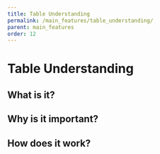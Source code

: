 ```yaml
---
title: Table Understanding
permalink: /main_features/table_understanding/
parent: main_features
order: 12
---
```


# Table Understanding

## What is it?

## Why is it important?

## How does it work?